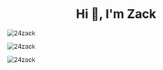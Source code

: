 <h1 align="center">Hi 👋, I'm Zack</h1>


<p align="left"> <img src="https://komarev.com/ghpvc/?username=24zack&label=Profile%20views&color=0e75b6&style=flat" alt="24zack" /> </p>






<p><img align="center" src="https://github-readme-stats.vercel.app/api/top-langs?username=24zack&show_icons=true&locale=en&layout=compact" alt="24zack" /></p>


<p><img align="center" src="https://github-readme-streak-stats.herokuapp.com/?user=24zack&" alt="24zack" /></p>
